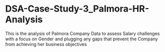 # DSA-Case-Study-3_Palmora-HR-Analysis
This is the analysis of Palmora Company Data to assess Salary challenges with a focus on Gender and plugging any gaps that prevent the Company from achieving her business objectives
